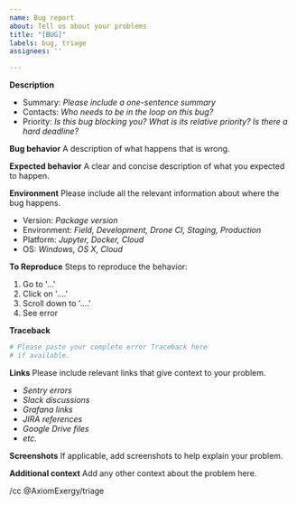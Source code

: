 ```yaml
---
name: Bug report
about: Tell us about your problems
title: "[BUG]"
labels: bug, triage
assignees: ''

---
```


**Description**
- Summary: *Please include a one-sentence summary*
- Contacts: *Who needs to be in the loop on this bug?*
- Priority: *Is this bug blocking you? What is its relative priority? Is there a hard deadline?*

**Bug behavior**
A description of what happens that is wrong.

**Expected behavior**
A clear and concise description of what you expected to happen.

**Environment**
Please include all the relevant information about where the bug happens.

- Version: *Package version*
- Environment: *Field, Development, Drone CI, Staging, Production*
- Platform: *Jupyter, Docker, Cloud*
- OS: *Windows, OS X, Cloud*

**To Reproduce**
Steps to reproduce the behavior:

1. Go to '...'
2. Click on '....'
3. Scroll down to '....'
4. See error

**Traceback**
```python
# Please paste your complete error Traceback here 
# if available.
```

**Links**
Please include relevant links that give context to your problem.
- *Sentry errors*
- *Slack discussions*
- *Grafana links*
- *JIRA references*
- *Google Drive files*
- *etc.*

**Screenshots**
If applicable, add screenshots to help explain your problem.

**Additional context**
Add any other context about the problem here.

/cc @AxiomExergy/triage
